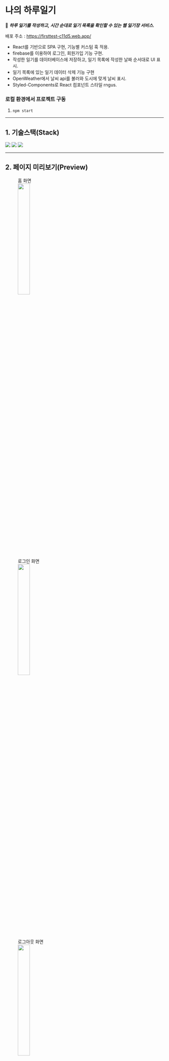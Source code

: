 # 나의 하루일기
:notebook: ***하루 일기를 작성하고, 시간 순대로 일기 목록을 확인할 수 있는 웹 일기장 서비스.*** <br />

배포 주소 : https://firsttest-c11d5.web.app/

+ React를 기반으로 SPA 구현, 기능별 커스텀 훅 적용. 
+ firebase를 이용하여 로그인, 회원가입 기능 구현.
+ 작성한 일기를 데이터베이스에 저장하고, 일기 목록에 작성한 날짜 순서대로 UI 표시.
+ 일기 목록에 있는 일기 데이터 삭제 기능 구현
+ OpenWeather에서 날씨 api를 불러와 도시에 맞게 날씨 표시.
+ Styled-Components로 React 컴포넌트 스타일 rngus.

### 로컬 환경에서 프로젝트 구동
1. ```npm start```

---

## 1. 기술스택(Stack)
<img src="https://img.shields.io/badge/React-61DAFB?style=for-the-badge&logo=React&logoColor=white">
<img src="https://img.shields.io/badge/Firebase-FFCA28?style=for-the-badge&logo=Firebase&logoColor=white">
<img src="https://img.shields.io/badge/styled-components-DB7093?style=for-the-badge&logo=styled-components&logoColor=white">

---

## 2. 페이지 미리보기(Preview)
<figure>
  <figcaption>홈 화면</figcaption>
  <img src="https://user-images.githubusercontent.com/112460273/224097974-3902f293-4f3a-4695-84f7-d4139911a0f8.png" width="30%" />
</figure>
<figure>
  <figcaption>로그인 화면</figcaption>
  <img src="https://user-images.githubusercontent.com/112460273/224098175-655b5d2a-6af9-4e60-a101-4a78f49ce5e4.png" width="30%" />
</figure>
<figure>
  <figcaption>로그아웃 화면</figcaption>
  <img src="https://user-images.githubusercontent.com/112460273/224098328-a3285eb7-bc93-4937-8f9b-fccf69a871ac.png" width="30%" />
</figure>

----

## 트러블 슈팅
작성된 각 일기마다 업로드 시간이 자동적으로 UI에 표시되도록 하고 싶었다.

먼저 업로드 시간 순서대로 일기가 나열될 수 있도록 업로드 시간울 받는 코드를 작성했다. 그 과정에서 firebase 메서드를 이용해 timeStamp형식으로 시간을 받았고, createdTime 변수에 담았다.
```javascript
// useFirestore.jsx
const createdTime = timeStamp.fromDate(new Date());
```

데이터베이스에는
+ createdTime
+ title(일기제목)
+ text(일기내용)
+ uid(유저식별자)가 하나의 세트로 documents라는 변수에 담겨 저장된다. <br />

**Home.jsx**에서 documents를 콘솔에 찍어보면 객체 형태로 해당 항목들이 보인다.<br/>
업로드 시간이 담긴 createdTime을 확인해보니 nanoseconds와 seconds라는 항목이 있었다. number 형태의 숫자만 있었다.

일단 일기 목록이 구현되어 있는 **DiaryList.jsx**에서 ```{item.createdTime}```을 마지막에 추가했다.(여기서 item은 Home.jsx에서 props로 받는 documents를 의미한다.) <br />
다음과 같은 오류가 발생했다.

<img src="https://user-images.githubusercontent.com/112460273/224384358-0a8297b9-cf49-45cd-b334-1d3c487a2974.png" width="40%" />

createdTime도 객체 형태로 nanoseconds와 seconds를 담고있기 때문에 객체 그대로의 출력은 안됐고, 원시타입 형태의 출력이 필요하다고 생각해서 key값(nanoseconds 혹은 seconds)만 입력했다.

다음 코드를 입력했다. ```{item.createdTime.seconds}```

<p>아래 사진처럼 출력은 잘 되었지만 무엇을 뜻하는지 모르는 숫자가 출력되었다.</p>
<img src="https://user-images.githubusercontent.com/112460273/224385138-8f209e4f-f6e6-4cda-9ff3-9d514b5b0ccc.png" width="30%" />

<img src="https://user-images.githubusercontent.com/112460273/224385531-f1f8a5c4-12db-4c19-a855-14978683f4d6.png" width="30%" />

